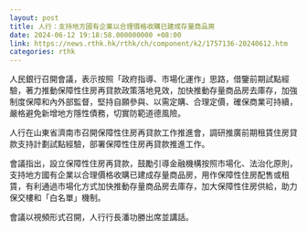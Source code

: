 ```yaml
---
layout: post
title: 人行：支持地方國有企業以合理價格收購已建成存量商品房
date: 2024-06-12 19:18:58.000000000 +08:00
link: https://news.rthk.hk/rthk/ch/component/k2/1757136-20240612.htm
categories: rthk
---
```


人民銀行召開會議，表示按照「政府指導、市場化運作」思路，借鑒前期試點經驗，著力推動保障性住房再貸款政策落地見效，加快推動存量商品房去庫存，加強制度保障和內外部監督，堅持自願參與、以需定購、合理定價，確保商業可持續，嚴格避免新增地方隱性債務，切實防範道德風險。

人行在山東省濟南市召開保障性住房再貸款工作推進會，調研推廣前期租賃住房貸款支持計劃試點經驗，部署保障性住房再貸款推進工作。

會議指出，設立保障性住房再貸款，鼓勵引導金融機構按照市場化、法治化原則，支持地方國有企業以合理價格收購已建成存量商品房，用作保障性住房配售或租賃，有利通過市場化方式加快推動存量商品房去庫存，加大保障性住房供給，助力保交樓和「白名單」機制。

會議以視頻形式召開，人行行長潘功勝出席並講話。
